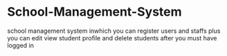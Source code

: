 # School-Management-System
school management system inwhich you can register users and staffs plus you can edit view student profile and delete students after you must have logged in
